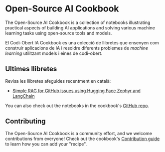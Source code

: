 # Open-Source AI Cookbook

The Open-Source AI Cookbook is a collection of notebooks illustrating practical aspects of building AI
applications and solving various machine learning tasks using open-source tools and models.

El Codi-Obert IA Cookbook es una colecció de llibretes que ensenyen com construir aplicacions de IA i resoldre diferents problemes de *machine learning* utilitzant models i eines de codi-obert.

## Ultimes llibretes

Revisa les llibretes afeguides recentment en català:


- [Simple RAG for GitHub issues using Hugging Face Zephyr and LangChain](rag_zephyr_langchain)

You can also check out the notebooks in the cookbook's [GitHub repo](https://github.com/huggingface/cookbook).

## Contributing

The Open-Source AI Cookbook is a community effort, and we welcome contributions from everyone!
Check out the cookbook's [Contribution guide](https://github.com/huggingface/cookbook/blob/main/README.md) to learn
how you can add your "recipe".
